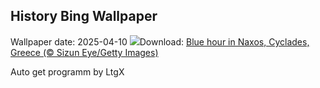 ## History Bing Wallpaper
Wallpaper date: 2025-04-10
![](https://www.bing.com/th?id=OHR.BlueNaxos_EN-US0374867860_UHD.jpg&w=1000)Download: [Blue hour in Naxos, Cyclades, Greece (© Sizun Eye/Getty Images)](https://www.bing.com/th?id=OHR.BlueNaxos_EN-US0374867860_UHD.jpg)

Auto get programm by LtgX
